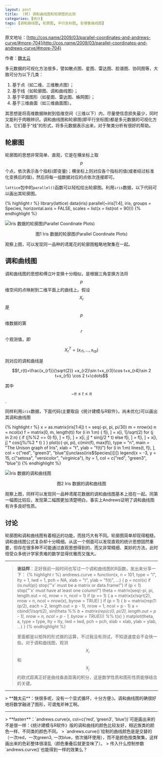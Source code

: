 ```yaml
---
layout: post
title:  (转) 调和曲线图和轮廓图的比较
categories: [统计]
tags: [调和曲线图, 轮廓图, 平行坐标图, 安德鲁曲线图]
---
```


原文地址：[http://cos.name/2009/03/parallel-coordinates-and-andrews-curve/#more-704](http://cos.name/2009/03/parallel-coordinates-and-andrews-curve/#more-704)

作者：[魏太云](http://taiyun.cos.name	)

多元数据的可视化方法很多，譬如散点图、星图、雷达图、脸谱图、协同图等，大致可分为以下几类：

1. 基于点（如二维、三维散点图）；
2. 基于线（如轮廓图、调和曲线图）；
3. 基于平面图形（如星图、雷达图、蛛网图）；
4. 基于三维曲面（如三维曲面图）。

其思想是将高维数据映射到低维空间（三维以下）内，尽量使信息损失最少，同时又能利于肉眼辨识。调和曲线图和轮廓图(即平行坐标图)都是多元数据的可视化方法，它们基于“线”的形式，将多元数据表示出来，对于聚类分析有很好的帮助。

## 轮廓图

轮廓图的思想非常简单、直观，它是在横坐标上取$$p$$个点，依次表示各个指标(即变量)；横坐标上则对应各个指标的值(或者经过标准化变换后的值)，然后将每一组数据对应的点依次连接即可。

`lattice`包中的`parallel()`函数可以轻松绘出轮廓图。利用`iris`数据，以下代码可以画出其轮廓图。

{% highlight r %}
library(lattice)
data(iris)
parallel(~iris[1:4], iris, groups = Species,
    horizontal.axis = FALSE, scales = list(x = list(rot = 90)))
{% endhighlight %}

![Iris 数据的轮廓图(Parallel Coordinate Plots)](https://cssdpq.bn1.livefilestore.com/y2pvkki2cktl093Pl_BxKM-ZZ8RQ_u-6xQnlTubo23_SXYLGCCLvKy0HTC_tR7UpgB_1h5cVOsZCiZvi7rLWzq2ydWmMGy9_4byGLUhP5db-MQ/Iris%20%E6%95%B0%E6%8D%AE%E7%9A%84%E8%BD%AE%E5%BB%93%E5%9B%BE(Parallel%20Coordinate%20Plots).png?psid=1)

<p style="text-align: center">图1 Iris 数据的轮廓图(Parallel Coordinate Plots)</p>

观察上图，可以发现同一品种的鸢尾花的轮廓图粗略地聚集在一起。

## 调和曲线图

调和曲线图的思想和傅立叶变换十分相似，是根据三角变换方法将$$p$$维空间的点映射到二维平面上的曲线上。假设$$X_r$$是$$p$$维数据的第$$r$$个观测值，即

$$X_r^T=(x_{r1},\dotsc,x_{rp})$$

则对应的调和曲线是

$$f_r(t)=\frac{x_{r1}}{\sqrt{2}} +x_{r2}\sin t+x_{r3}\cos t+x_{r4}\sin 2 t+x_{r5} \cos 2 t+\cdots$$

其中$$-\pi\leqslant t\leqslant \pi$$.

同样利用`iris`数据，下面代码(主要取自《统计建模与R软件》，尚未优化)可以画出其调和曲线图

{% highlight r %}
x = as.matrix(iris[1:4])
t = seq(-pi, pi, pi/30)
m = nrow(x)
n = ncol(x)
f = matrix(0, m, length(t))
for (i in 1:m) {
    f[i, ] = x[i, 1]/sqrt(2)
    for (j in 2:n) {
        if (j%%2 == 0)
            f[i, ] = f[i, ] + x[i, j] * sin(j/2 * t)
        else f[i, ] = f[i, ] + x[i, j] * cos(j%/%2 * t)
    }
}
plot(c(-pi, pi), c(min(f), max(f)), type = "n", main = "The Unison graph of Iris",
    xlab = "t", ylab = "f(t)")
for (i in 1:m) lines(t, f[i, ], col = c("red", "green3",
    "blue")[unclass(iris$Species[i])])
legend(x = -3, y = 15, c("setosa", "versicolor", "virginica"),
    lty = 1, col = c("red", "green3", "blue"))
{% endhighlight %}

![Iris 数据的调和曲线图](https://cssdpq.bn1.livefilestore.com/y2pi1WtDEA1hzK6vfvFjDtdWP9FS4yzejGHptqXptD2HA1txjcmsmQ74JW_wF-AeYh1Yo0JpecJafME8aKbO5FF3eAyxPV_kSs2HAA-2jH6ZdI/Iris%20%E6%95%B0%E6%8D%AE%E7%9A%84%E8%B0%83%E5%92%8C%E6%9B%B2%E7%BA%BF%E5%9B%BE.png?psid=1)

<p style="text-align: center">图2 Iris 数据的调和曲线图</p>

观察上图，同样可以发现同一品种鸢尾花数据的调和曲线图基本上扭在一起。同第一幅图比较后，发现第二幅图更加清楚明白，事实上Andrews证明了调和曲线图有许多良好性质。

## 讨论

轮廓图和调和曲线图有着相近的功能，而技巧大有不同。轮廓图简单却现得粗糙，调和曲线图公式复杂却十分精细。从这一个侧面可以发现直观的统计思想固然重要，但存在很多种不可能通过直观思想得到的、而又非常精细、美妙的方法，此时倍受众多统计学家责难的数学显得优雅而又强大。

<hr />

> **谢益辉**：正好我前一段时间也写过一个调和曲线图的R函数，发出来分享一下：
{% highlight r %}
andrews.curve = function(x, n = 101, type = "l", lty = 1, 
    lwd = 1, pch = NA, xlab = "t", ylab = "f(t)", ...) {
    p = ncol(x)
    if (is.null(p)) 
        stop("'x' must be a matrix or data.frame!")
    if (p < 1) 
        stop("'x' must have at least one column!")
    theta = matrix(seq(-pi, pi, length.out = n), nrow = n, ncol = 1)
    if (p == 1) {
        a = matrix(x/sqrt(2), nrow = n, ncol = nrow(x), byrow = TRUE)
    }
    if (p > 1) {
        b = matrix(rep(1:(p/2), each = 2, length.out = p - 1), 
            nrow = 1, ncol = p - 1)
        a = cbind(1/sqrt(2), sin(theta %*% b + matrix(rep(c(0, 
            pi/2), length.out = p - 1), nrow = n, ncol = p - 
            1, byrow = TRUE))) %*% t(x)
    }
    matplot(theta, a, type = type, lty = lty, lwd = lwd, pch = pch, 
        xlab = xlab, ylab = ylab, ...)
}
{% endhighlight %}

> 里面都是以矩阵的形式做的运算，不过我没有测试，不知道速度会不会快一些。对于调和曲线图，观测$$X_i$$和$$X_j$$的欧式距离正好是曲线垂直距离的积分，这是数学性质和图形性质能够结合的关键。
<hr />
> **魏太云**：快很多呢，没有一个显式循环，十分方便:)。调和曲线图的确很好地将数学融进了图形，可谓鬼斧神工啊。
<hr />
> **fasterr**：`andrews.curve(x, col=c(‘red’, ‘green3′, ‘blue’))`可是画出来的不是很一样：《统计建模与R软件》版的调和曲线的颜色比较友好，相近族类的颜色一样、不同类的颜色不同。
> `andrews.curve()`绘制的曲线颜色是是交替的（一次red，一次green3, 一次blue，依次循环使用），而不是颜色按类聚集，这样画出来的色彩整体很凌乱（颜色重叠后就更变味了）。
> 传入什么控制参数`andrews.curve()`也能得到一样的效果么？
